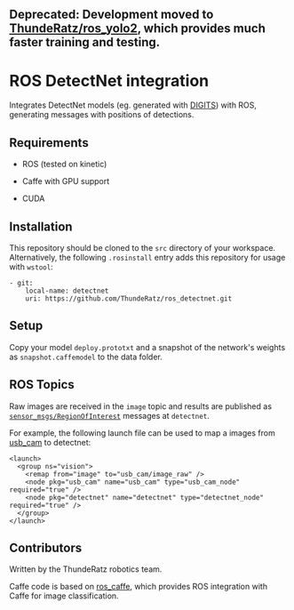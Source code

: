 ## Deprecated: Development moved to [ThundeRatz/ros_yolo2](https://github.com/ThundeRatz/ros_yolo2/), which provides much faster training and testing.

# ROS DetectNet integration
Integrates DetectNet models (eg. generated with [DIGITS](https://github.com/NVIDIA/DIGITS/)) with ROS, generating messages with positions of detections.

## Requirements
* ROS (tested on kinetic)

* Caffe with GPU support

* CUDA

## Installation
This repository should be cloned to the `src` directory of your workspace. Alternatively, the following `.rosinstall` entry adds this repository for usage with `wstool`:

```
- git:
    local-name: detectnet
    uri: https://github.com/ThundeRatz/ros_detectnet.git
```

## Setup
Copy your model `deploy.prototxt` and a snapshot of the network's weights as `snapshot.caffemodel` to the data folder.

## ROS Topics
Raw images are received in the `image` topic and results are published as [`sensor_msgs/RegionOfInterest`](http://docs.ros.org/kinetic/api/sensor_msgs/html/msg/RegionOfInterest.html) messages at `detectnet`.

For example, the following launch file can be used to map a images from [usb_cam](http://wiki.ros.org/usb_cam) to detectnet:

```
<launch>
  <group ns="vision">
    <remap from="image" to="usb_cam/image_raw" />
    <node pkg="usb_cam" name="usb_cam" type="usb_cam_node" required="true" />
    <node pkg="detectnet" name="detectnet" type="detectnet_node" required="true" />
  </group>
</launch>

```

## Contributors
Written by the ThundeRatz robotics team.

Caffe code is based on [ros_caffe](https://github.com/tzutalin/ros_caffe), which provides ROS integration with Caffe for image classification.
